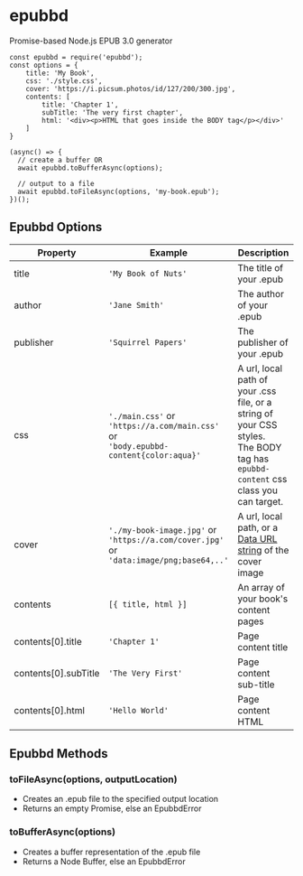 # epubbd
Promise-based Node.js EPUB 3.0 generator


```
const epubbd = require('epubbd');
const options = {
    title: 'My Book',
    css: './style.css',
    cover: 'https://i.picsum.photos/id/127/200/300.jpg',
    contents: [
        title: 'Chapter 1',
        subTitle: 'The very first chapter',
        html: '<div><p>HTML that goes inside the BODY tag</p></div>'
    ]
}

(async() => {
  // create a buffer OR
  await epubbd.toBufferAsync(options);

  // output to a file
  await epubbd.toFileAsync(options, 'my-book.epub');
})();
```
  


## Epubbd Options
| Property | Example | Description |
|-------------------|--------------------------------------------------------------------------------------|--------------------------------------------------------------------------------------------------------------------------------------------------------|
| title | `'My Book of Nuts'` | The title of your .epub |
| author | `'Jane Smith'` | The author of your .epub |
| publisher | `'Squirrel Papers'` | The publisher of your .epub |
| css | `'./main.css'` or<br /> `'https://a.com/main.css'` or<br />`'body.epubbd-content{color:aqua}'` |  A url, local path of your .css file, or a string of your CSS styles.<br />The BODY tag has `epubbd-content` css class you can target. |
| cover | `'./my-book-image.jpg'` or<br />`'https://a.com/cover.jpg'` or <br /> `'data:image/png;base64,..'` | A url, local path, or a [Data URL string](https://developer.mozilla.org/en-US/docs/Web/HTTP/Basics_of_HTTP/Data_URIs) of the cover image |
| contents | `[{ title, html }]` | An array of your book's content pages |
| contents[0].title | `'Chapter 1'` | Page content title |
| contents[0].subTitle | `'The Very First'` | Page content sub-title |
| contents[0].html | `'Hello World'` | Page content HTML |

  


## Epubbd Methods

### toFileAsync(options, outputLocation)
* Creates an .epub file to the specified output location
* Returns an empty Promise, else an EpubbdError

### toBufferAsync(options)
* Creates a buffer representation of the .epub file
* Returns a Node Buffer, else an EpubbdError
